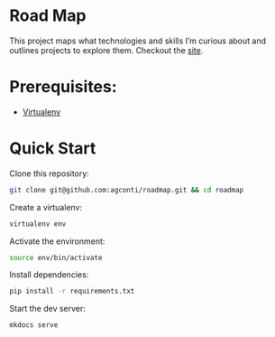 # Road Map
This project maps what technologies and skills I’m curious about and outlines projects to explore them. Checkout the [site](http://agconti.github.io/roadmap/).

# Prerequisites:

- [Virtualenv](https://virtualenv.pypa.io/en/latest/installation.html)

# Quick Start

Clone this repository:

```bash
git clone git@github.com:agconti/roadmap.git && cd roadmap
```

Create a virtualenv:

```bash
virtualenv env
```

Activate the environment:

```bash
source env/bin/activate
```

Install dependencies:

```bash
pip install -r requirements.txt
```

Start the dev server:

```bash
mkdocs serve
```
